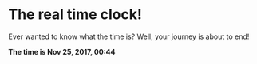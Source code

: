 # The real time clock!

Ever wanted to know what the time is? Well, your journey is about to end!

**The time is Nov 25, 2017, 00:44**